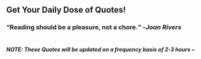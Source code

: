 ## Get Your Daily Dose of Quotes!
### <q>Reading should be a pleasure, not a chore.</q> -<em>Joan Rivers</em> <br><br>
##### NOTE: These Quotes will be updated on a frequency basis of 2-3 hours ~
